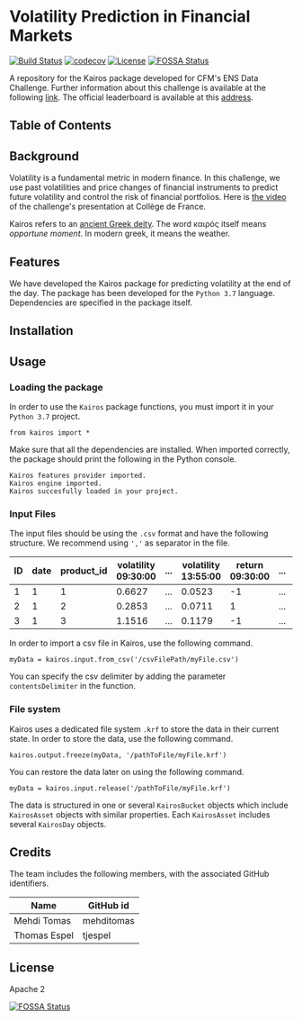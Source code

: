 # Volatility Prediction in Financial Markets
[![Build Status](https://travis-ci.com/tjespel/kairos-volatility-prediction.svg?token=H7bzknKpKUjcDxrX949q&branch=master)](https://travis-ci.com/tjespel/kairos-volatility-prediction) [![codecov](https://codecov.io/gh/tjespel/kairos-volatility-prediction/branch/master/graph/badge.svg?token=ND0WGgc5Id)](https://codecov.io/gh/tjespel/kairos-volatility-prediction) [![License](https://img.shields.io/badge/License-Apache%202.0-blue.svg)](https://opensource.org/licenses/Apache-2.0) [![FOSSA Status](https://app.fossa.io/api/projects/git%2Bgithub.com%2Ftjespel%2Fkairos-volatility-prediction.svg?type=shield)](https://app.fossa.io/projects/git%2Bgithub.com%2Ftjespel%2Fkairos-volatility-prediction?ref=badge_shield)

A repository for the Kairos package developed for CFM's ENS Data Challenge. Further information about this challenge is available at the following [link](https://challengedata.ens.fr/en/challenge/34/volatility_prediction_in_financial_markets.html). The official leaderboard is available at this [address](http://datachallenge.cfm.fr).

## Table of Contents

## Background
Volatility is a fundamental metric in modern finance. In this challenge, we use past volatilities and price changes of financial instruments to predict future volatility and control the risk of financial portfolios.
Here is [the video](https://www.college-de-france.fr/site/stephane-mallat/Prediction-de-volatilite-de-marches-financiers-par-CFM.htm) of the challenge's presentation at Collège de France.

Kairos refers to an [ancient Greek deity](https://en.wikipedia.org/wiki/Kairos). The word καιρός itself means *opportune moment*. In modern greek, it means the weather.

## Features

We have developed the Kairos package for predicting volatility at the end of the day. The package has been developed for the `Python 3.7` language. Dependencies are specified in the package itself.

## Installation

## Usage

### Loading the package

In order to use the `Kairos` package functions, you must import it in your `Python 3.7` project.
```
from kairos import *
```
Make sure that all the dependencies are installed. When imported correctly, the package should print the following in the Python console.
```
Kairos features provider imported.
Kairos engine imported.
Kairos succesfully loaded in your project.
```

### Input Files
The input files should be using the `.csv` format and have the following structure. We recommend using `','` as separator in the file.

|ID|date|product_id|volatility 09:30:00|...|volatility 13:55:00|return 09:30:00|...|return 13:55:00|
|---|---|---|---|---|---|---|---|---|
|1|1|1|0.6627|...|0.0523|-1|...|-1|
|2|1|2|0.2853|...|0.0711|1|...|-1|
|3|1|3|1.1516|...|0.1179|-1|...|1|

In order to import a csv file in Kairos, use the following command.
```
myData = kairos.input.from_csv('/csvFilePath/myFile.csv')
```
You can specify the csv delimiter by adding the parameter `contentsDelimiter` in the function.

### File system
Kairos uses a dedicated file system `.krf` to store the data in their current state. In order to store the data, use the following command.
```
kairos.output.freeze(myData, '/pathToFile/myFile.krf')
```
You can restore the data later on using the following command.
```
myData = kairos.input.release('/pathToFile/myFile.krf')
```

The data is structured in one or several `KairosBucket` objects which include `KairosAsset` objects with similar properties. Each `KairosAsset` includes several `KairosDay` objects.

## Credits

The team includes the following members, with the associated GitHub identifiers.

| Name | GitHub id |
| --- | --- |
|Mehdi Tomas|mehditomas|
|Thomas Espel|tjespel|

## License
Apache 2

[![FOSSA Status](https://app.fossa.io/api/projects/git%2Bgithub.com%2Ftjespel%2Fkairos-volatility-prediction.svg?type=large)](https://app.fossa.io/projects/git%2Bgithub.com%2Ftjespel%2Fkairos-volatility-prediction?ref=badge_large)
